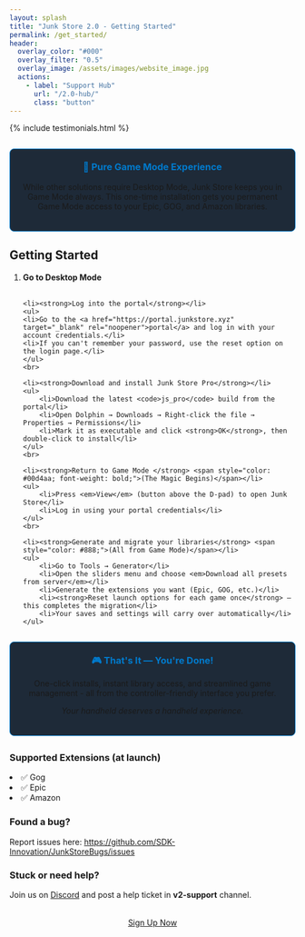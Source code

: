 ```yaml
---
layout: splash
title: "Junk Store 2.0 - Getting Started"
permalink: /get_started/
header:
  overlay_color: "#000"
  overlay_filter: "0.5"
  overlay_image: /assets/images/website_image.jpg
  actions:
    - label: "Support Hub"
      url: "/2.0-hub/"
      class: "button"
---
```

<div class="spacer mt-4"></div>

{% include testimonials.html %}

<div style="background-color: #1e2a38; border: 1px solid #007acc; border-radius: 8px; padding: 1.5em; margin: 2em 0; text-align: center;">
  <h3 style="margin-top: 0; color: #007acc;">🚀 Pure Game Mode Experience</h3>
  <p>While other solutions require Desktop Mode, Junk Store keeps you in Game Mode always. This one-time installation gets you permanent Game Mode access to your Epic, GOG, and Amazon libraries.</p>
</div>

<h2>Getting Started</h2>
  <ol>
    <li><strong>Go to Desktop Mode</strong></li>
    <br>
    
    <li><strong>Log into the portal</strong></li>
    <ul>
    <li>Go to the <a href="https://portal.junkstore.xyz" target="_blank" rel="noopener">portal</a> and log in with your account credentials.</li>
    <li>If you can't remember your password, use the reset option on the login page.</li>
    </ul>
    <br>
    
    <li><strong>Download and install Junk Store Pro</strong></li>
    <ul>
        <li>Download the latest <code>js_pro</code> build from the portal</li>
        <li>Open Dolphin → Downloads → Right-click the file → Properties → Permissions</li>
        <li>Mark it as executable and click <strong>OK</strong>, then double-click to install</li>
    </ul>
    <br>
    
    <li><strong>Return to Game Mode </strong> <span style="color: #00d4aa; font-weight: bold;">(The Magic Begins)</span></li>
    <ul>
        <li>Press <em>View</em> (button above the D-pad) to open Junk Store</li>
        <li>Log in using your portal credentials</li>
    </ul>
    <br>
    
    <li><strong>Generate and migrate your libraries</strong> <span style="color: #888;">(All from Game Mode)</span></li>
    <ul>
        <li>Go to Tools → Generator</li>
        <li>Open the sliders menu and choose <em>Download all presets from server</em></li>
        <li>Generate the extensions you want (Epic, GOG, etc.)</li>
        <li><strong>Reset launch options for each game once</strong> — this completes the migration</li>
        <li>Your saves and settings will carry over automatically</li>
    </ul>
</ol>

<div style="background-color: #1e2a38; border: 1px solid #007acc; border-radius: 8px; padding: 1.5em; margin: 2em 0; text-align: center;">
  <h3 style="margin-top: 0; color: #007acc;">🎮 That's It — You're Done!</h3>
  <p>One-click installs, instant library access, and streamlined game management - all from the controller-friendly interface you prefer.</p>
  <p><em>Your handheld deserves a handheld experience.</em></p>
</div>

<h3>Supported Extensions (at launch)</h3>
<p></p>
<li>✅ Gog</li>
<li>✅ Epic</li>
<li>✅ Amazon</li>

<h3>Found a bug?</h3>
<p></p>
Report issues here:
 <a href="https://github.com/SDK-Innovation/JunkStoreBugs/issues" target="_blank" rel="noopener">https://github.com/SDK-Innovation/JunkStoreBugs/issues</a>

<h3>Stuck or need help?</h3>
Join us on <a href="https://discord.gg/6mRUhR6Teh" target="_blank">Discord</a> and post a help ticket in <strong>v2-support</strong> channel.

<div style="text-align: center; margin-top: 2rem;">
  <a href="https://portal.junkstore.xyz" target="_blank" rel="noopener" class="button buy-button">Sign Up Now</a>
</div>
